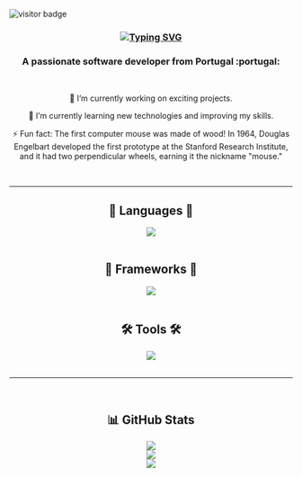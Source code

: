 ![visitor badge](https://visitor-badge.laobi.icu/badge?page_id=Pedroc96.visitor-badge)

<h3 align="center">
   <a href="https://git.io/typing-svg"><img src="https://readme-typing-svg.herokuapp.com?font=Montserrat&pause=1000&size=40&color=135AF7&center=true&vCenter=true&random=false&width=545&lines=Hello+World!;I'M+Pedro++Cunha" alt="Typing SVG" /></a>
</h3>

<h3 align="center">A passionate software developer from Portugal :portugal: </h3>

<br/>

<div align="center">
 
  🔭 I’m currently working on exciting projects.

  🌱 I’m currently learning new technologies and improving my skills.

  ⚡ Fun fact: The first computer mouse was made of wood! In 1964, Douglas Engelbart developed the first prototype at the Stanford Research Institute, and it had two perpendicular wheels, earning it the nickname "mouse."

</div>

<br/>
<hr/>

<h2 align="center"> 📝 Languages 📝 </h2>
<div align="center">
    <img src="https://skillicons.dev/icons?i=html,css,js,php" />
</div>

<br/>

<h2 align="center"> 🧰  Frameworks 🧰  </h2>
<div align="center">
    <img src="https://skillicons.dev/icons?i=react,bootstrap,laravel,nodejs,express" />
</div>

<br/>

<h2 align="center"> 🛠️ Tools 🛠️ </h2>
<div align="center">
    <img src="https://skillicons.dev/icons?i=vscode,github,figma,tailwind,git,mysql" />
</div>

<br/>

<hr/>

<br/>

<h2 align="center">  📊 GitHub Stats </h2>

<div align="center">

  ![](https://github-readme-streak-stats.herokuapp.com/?user=Pedroc96&theme=nord&hide_border=false)
  <br/>
  ![](https://github-readme-stats.vercel.app/api?username=Pedroc96&theme=nord&hide_border=false&include_all_commits=true&count_private=true)
  <br/>
  ![](https://github-readme-stats.vercel.app/api/top-langs/?username=Pedroc96&theme=nord&hide_border=false&include_all_commits=true&count_private=true&layout=compact)
</div>


